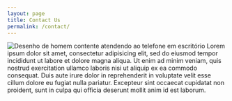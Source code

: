 ```yaml
---
layout: page
title: Contact Us
permalink: /contact/
---
```



![Desenho de homem contente atendendo ao telefone em escritório](https://dm7ix0ryvz5xm.cloudfront.net/Content/images/slider/slide_contactus.jpg)
Lorem ipsum dolor sit amet, consectetur adipisicing elit, sed do eiusmod
tempor incididunt ut labore et dolore magna aliqua. Ut enim ad minim veniam,
quis nostrud exercitation ullamco laboris nisi ut aliquip ex ea commodo
consequat. Duis aute irure dolor in reprehenderit in voluptate velit esse
cillum dolore eu fugiat nulla pariatur. Excepteur sint occaecat cupidatat non
proident, sunt in culpa qui officia deserunt mollit anim id est laborum.